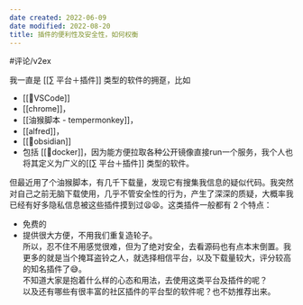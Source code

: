 ```yaml
---
date created: 2022-06-09
date modified: 2022-08-20
title: 插件的便利性及安全性，如何权衡
---
```


#评论/v2ex

我一直是 [[∑ 平台＋插件]] 类型的软件的拥趸，比如

- [[🤖VSCode]]
- [[chrome]]，
- [[油猴脚本 - tempermonkey]]，
- [[alfred]]，
- [[🤖obsidian]]
- 包括 [[🤖docker]]，因为能方便拉取各种公开镜像直接run一个服务，我个人也将其定义为广义的[[∑ 平台＋插件]] 类型的软件。

但最近用了个油猴脚本，有几千下载量，发现它有搜集我信息的疑似代码。我突然对自己之前无脑下载使用，几乎不管安全性的行为，产生了深深的质疑，大概率我已经有好多隐私信息被这些插件摸到过😫😫。这类插件一般都有 2 个特点：

- 免费的
- 提供很大方便，不用我们重复造轮子。  
所以，忍不住不用感觉很难，但为了绝对安全，去看源码也有点本末倒置。我更多的就是当个掩耳盗铃之人，就选择相信平台，以及下载量较大，评分较高的知名插件了😅。  
不知道大家是抱着什么样的心态和用法，去使用这类平台及插件的呢？  
以及还有哪些有很丰富的社区插件的平台型的软件呢？也不妨推荐出来。
